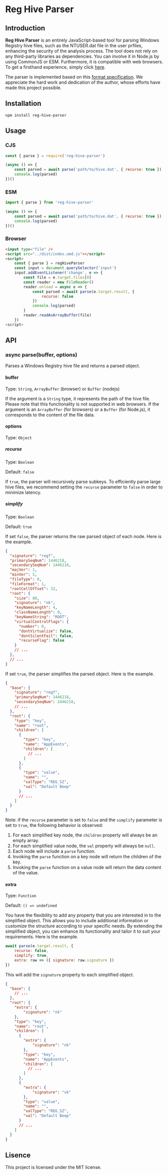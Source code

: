 # Reg Hive Parser

## Introduction

**Reg Hive Parser** is an entirely JavaScript-based tool for parsing Windows Registry hive files, such as the NTUSER.dat file in the user prfiles, enhancing the security of the analysis process. The tool does not rely on any third-party libraries as dependencies. You can involve it in Node.js by using CommonJS or ESM. Furthermore, it is compatible with web browsers. To get a firsthand experience, simply click [here](www.example.com).

The parser is implemented based on this [format specification](https://github.com/msuhanov/regf/tree/master). We appreciate the hard work and dedication of the author, whose efforts have made this project possible.

## Installation

```
npm install reg-hive-parser
```

## Usage

### CJS

```javascript
const { parse } = require('reg-hive-parser')

(async () => {
    const parsed = await parse('path/to/hive.dat', { recurse: true })
    console.log(parsed)
})()
```

### ESM
```javascript
import { parse } from 'reg-hive-parser'

(async () => {
    const parsed = await parse('path/to/hive.dat', { recurse: true })
    console.log(parsed)
})()
```

### Browser
```html
<input type="file" />
<script src="../dist/index.umd.js"></script>
<script>
    const { parse } = regHiveParser
    const input = document.querySelector('input')
    input.addEventListener('change', e => {
        const file = e.target.files[0]
        const reader = new FileReader()
        reader.onload = async e => {
            const parsed = await parse(e.target.result, {
                recurse: false
            })
            console.log(parsed)
        }
        reader.readAsArrayBuffer(file)
    })
<script>
```

## API

### async parse(buffer, options)

Parses a Windows Registry hive file and returns a parsed object.

#### buffer

Type: `String`, `ArrayBuffer` (browser) or `Buffer` (nodejs)

If the argument is a `String` type, it represents the path of the hive file. Please note that this functionality is not supported in web browsers.
If the argument is an `ArrayBuffer` (for browsers) or a `Buffer` (for Node.js), it corresponds to the content of the file data.

#### options

Type: `Object`
    
##### recurse

Type: `Boolean`

Default: `false`

If `true`, the parser will recursively parse subkeys. To efficiently parse large hive files, we recommend setting the `recurse` parameter to `false` in order to minimize latency.

##### simplify

Type: `Boolean`

Default: `true`

If set `false`, the parser returns the raw parsed object of each node. Here is the example.

```json
{
  "signature": "regf",
  "primarySeqNum": 1446218,
  "secondarySeqNum": 1446218,
  "majVer": 1,
  "minVer": 5,
  "fileType": 0,
  "fileFormat": 1,
  "rootCellOffset": 32,
  "root": {
    "size": 88,
    "signature": "nk",
    "keyNameLength": 4,
    "classNameLength": 0,
    "keyNameString": "ROOT",
    "virtualControlFlags": {
      "number": 0,
      "dontVirtualize": false,
      "dontSilentFail": false,
      "recurseFlag": false
    }
    // ...
  },
  // ...
}
```
    
If set `true`, the parser simplifies the parsed object. Here is the example.

```json
{
  "base": {
    "signature": "regf",
    "primarySeqNum": 1446218,
    "secondarySeqNum": 1446218,
    // ...
  },
  "root": {
    "type": "key",
    "name": "root",
    "children": [
      {
        "type": "key",
        "name": "AppEvents",
        "children": [
          // ...
        ]
      },
      {
        "type": "value",
        "name": "",
        "valType": "REG_SZ",
        "val": "Default Beep"
      }
      // ...
    ]
  }
}
```

Note: if the `recurse` parameter is set to `false` and the `simplify` parameter is set to `true`, the following behavior is observed:

1. For each simplified key node, the `children` property will always be an empty array.
2. For each simplified value node, the `val` property will always be `null`.
3. Each node will include a `parse` function.
4. Invoking the `parse` function on a key node will return the children of the key.
5. Invoking the `parse` function on a value node will return the data content of the value.

#### extra

Type: `Function`
    
Default: `() => undefined`

You have the flexibility to add any property that you are interested in to the simplified object. This allows you to include additional information or customize the structure according to your specific needs. By extending the simplified object, you can enhance its functionality and tailor it to suit your requirements. Here is the example.

```javascript
await parse(e.target.result, {
    recurse: false,
    simplify: true,
    extra: raw => ({ signature: raw.signature })
})
```

This will add the `signature` property to each simplified object.
    
```json
{
  "base": {
    // ...
  },
  "root": {
    "extra": {
        "signature": "nk"
    },
    "type": "key",
    "name": "root",
    "children": [
      {
        "extra": {
            "signature": "nk"
        },
        "type": "key",
        "name": "AppEvents",
        "children": [
          // ...
        ]
      },
      {
        "extra": {
            "signature": "vk"
        },
        "type": "value",
        "name": "",
        "valType": "REG_SZ",
        "val": "Default Beep"
      }
      // ...
    ]
  }
}
```

## Lisence

This project is licensed under the MIT license.
